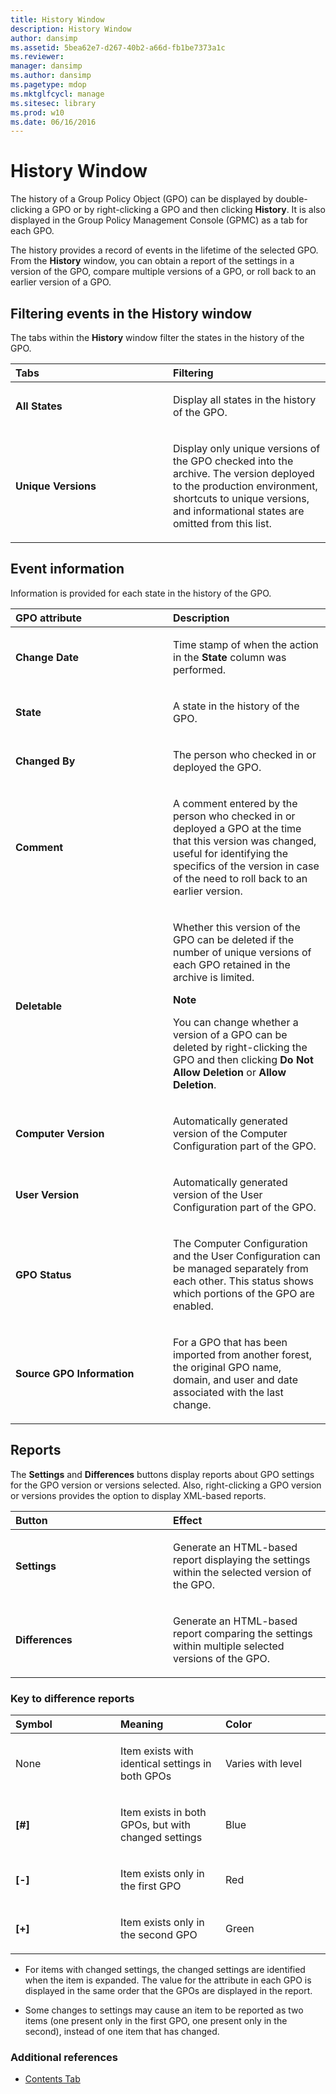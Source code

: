 ```yaml
---
title: History Window
description: History Window
author: dansimp
ms.assetid: 5bea62e7-d267-40b2-a66d-fb1be7373a1c
ms.reviewer: 
manager: dansimp
ms.author: dansimp
ms.pagetype: mdop
ms.mktglfcycl: manage
ms.sitesec: library
ms.prod: w10
ms.date: 06/16/2016
---
```



# History Window


The history of a Group Policy Object (GPO) can be displayed by double-clicking a GPO or by right-clicking a GPO and then clicking **History**. It is also displayed in the Group Policy Management Console (GPMC) as a tab for each GPO.

The history provides a record of events in the lifetime of the selected GPO. From the **History** window, you can obtain a report of the settings in a version of the GPO, compare multiple versions of a GPO, or roll back to an earlier version of a GPO.

## Filtering events in the History window


The tabs within the **History** window filter the states in the history of the GPO.

<table>
<colgroup>
<col width="50%" />
<col width="50%" />
</colgroup>
<thead>
<tr class="header">
<th align="left">Tabs</th>
<th align="left">Filtering</th>
</tr>
</thead>
<tbody>
<tr class="odd">
<td align="left"><p><strong>All States</strong></p></td>
<td align="left"><p>Display all states in the history of the GPO.</p></td>
</tr>
<tr class="even">
<td align="left"><p><strong>Unique Versions</strong></p></td>
<td align="left"><p>Display only unique versions of the GPO checked into the archive. The version deployed to the production environment, shortcuts to unique versions, and informational states are omitted from this list.</p></td>
</tr>
</tbody>
</table>



## Event information


Information is provided for each state in the history of the GPO.

<table>
<colgroup>
<col width="50%" />
<col width="50%" />
</colgroup>
<thead>
<tr class="header">
<th align="left">GPO attribute</th>
<th align="left">Description</th>
</tr>
</thead>
<tbody>
<tr class="odd">
<td align="left"><p><strong>Change Date</strong></p></td>
<td align="left"><p>Time stamp of when the action in the <strong>State</strong> column was performed.</p></td>
</tr>
<tr class="even">
<td align="left"><p><strong>State</strong></p></td>
<td align="left"><p>A state in the history of the GPO.</p></td>
</tr>
<tr class="odd">
<td align="left"><p><strong>Changed By</strong></p></td>
<td align="left"><p>The person who checked in or deployed the GPO.</p></td>
</tr>
<tr class="even">
<td align="left"><p><strong>Comment</strong></p></td>
<td align="left"><p>A comment entered by the person who checked in or deployed a GPO at the time that this version was changed, useful for identifying the specifics of the version in case of the need to roll back to an earlier version.</p></td>
</tr>
<tr class="odd">
<td align="left"><p><strong>Deletable</strong></p></td>
<td align="left"><p>Whether this version of the GPO can be deleted if the number of unique versions of each GPO retained in the archive is limited.</p>
<div class="alert">
<strong>Note</strong><br/><p>You can change whether a version of a GPO can be deleted by right-clicking the GPO and then clicking <strong>Do Not Allow Deletion</strong> or <strong>Allow Deletion</strong>.</p>
</div>
<div>

</div></td>
</tr>
<tr class="even">
<td align="left"><p><strong>Computer Version</strong></p></td>
<td align="left"><p>Automatically generated version of the Computer Configuration part of the GPO.</p></td>
</tr>
<tr class="odd">
<td align="left"><p><strong>User Version</strong></p></td>
<td align="left"><p>Automatically generated version of the User Configuration part of the GPO.</p></td>
</tr>
<tr class="even">
<td align="left"><p><strong>GPO Status</strong></p></td>
<td align="left"><p>The Computer Configuration and the User Configuration can be managed separately from each other. This status shows which portions of the GPO are enabled.</p></td>
</tr>
<tr class="odd">
<td align="left"><p><strong>Source GPO Information</strong></p></td>
<td align="left"><p>For a GPO that has been imported from another forest, the original GPO name, domain, and user and date associated with the last change.</p></td>
</tr>
</tbody>
</table>



## Reports


The **Settings** and **Differences** buttons display reports about GPO settings for the GPO version or versions selected. Also, right-clicking a GPO version or versions provides the option to display XML-based reports.

<table>
<colgroup>
<col width="50%" />
<col width="50%" />
</colgroup>
<thead>
<tr class="header">
<th align="left">Button</th>
<th align="left">Effect</th>
</tr>
</thead>
<tbody>
<tr class="odd">
<td align="left"><p><strong>Settings</strong></p></td>
<td align="left"><p>Generate an HTML-based report displaying the settings within the selected version of the GPO.</p></td>
</tr>
<tr class="even">
<td align="left"><p><strong>Differences</strong></p></td>
<td align="left"><p>Generate an HTML-based report comparing the settings within multiple selected versions of the GPO.</p></td>
</tr>
</tbody>
</table>



### Key to difference reports

<table>
<colgroup>
<col width="33%" />
<col width="33%" />
<col width="33%" />
</colgroup>
<thead>
<tr class="header">
<th align="left">Symbol</th>
<th align="left">Meaning</th>
<th align="left">Color</th>
</tr>
</thead>
<tbody>
<tr class="odd">
<td align="left"><p>None</p></td>
<td align="left"><p>Item exists with identical settings in both GPOs</p></td>
<td align="left"><p>Varies with level</p></td>
</tr>
<tr class="even">
<td align="left"><p><strong>[#]</strong></p></td>
<td align="left"><p>Item exists in both GPOs, but with changed settings</p></td>
<td align="left"><p>Blue</p></td>
</tr>
<tr class="odd">
<td align="left"><p><strong>[-]</strong></p></td>
<td align="left"><p>Item exists only in the first GPO</p></td>
<td align="left"><p>Red</p></td>
</tr>
<tr class="even">
<td align="left"><p><strong>[+]</strong></p></td>
<td align="left"><p>Item exists only in the second GPO</p></td>
<td align="left"><p>Green</p></td>
</tr>
</tbody>
</table>



-   For items with changed settings, the changed settings are identified when the item is expanded. The value for the attribute in each GPO is displayed in the same order that the GPOs are displayed in the report.

-   Some changes to settings may cause an item to be reported as two items (one present only in the first GPO, one present only in the second), instead of one item that has changed.

### Additional references

-   [Contents Tab](contents-tab-agpm40.md)









